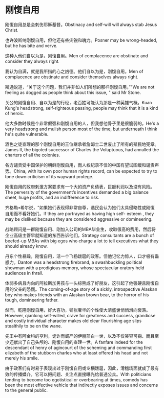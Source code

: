 # 刚愎自用

<p><span class="chinese">刚愎自用总是会刺伤耶稣基督。</span><span class="english">Obstinacy and self-will will always stab Jesus Christ.</span></p>

<p><span class="chinese">也许波斯纳刚愎自用，但他还有些尖锐和魄力。</span><span class="english">Posner may be wrong-headed, but he has bite and verve.</span></p>

<p><span class="chinese">这种人他们自以为是，刚愎自用。</span><span class="english">Men of complacence are obstinate and consider they always right.</span></p>

<p><span class="chinese">我认为自满，就是我所指的心之凶德。他们自以为是，刚愎自用。</span><span class="english">Men of complacence are obstinate and consider themselves always right.</span></p>

<p><span class="chinese">斯通说道，“关于这个问题，我们并非如人们所想的那样刚愎自用。”</span><span class="english">"We are not feeling as dogged as people think about this issue, " said Mr Stone.</span></p>

<p><span class="chinese">关公的刚愎自用、自以为是的行经，老百姓可能认为那是一种英雄气概。</span><span class="english">Kuan Kung's headstrong, self-righteous passing, people may think that it is a kind of heroic.</span></p>

<p><span class="chinese">他大多数时候是个非常倔强和刚愎自用的人，但我想他骨子里是很脆弱的。</span><span class="english">He's a very headstrong and mulish person most of the time, but underneath I think he's quite vulnerable.</span></p>

<p><span class="chinese">酒色之徒查理的那个刚愎自用的王位继承者詹姆士二世废止了所有的殖民地宪章。</span><span class="english">James II, the bigoted successor of Charles the Voluptuous, had annulled the charters of all the colonies.</span></p>

<p><span class="chinese">各方谴责受中国保护的朝鲜刚愎自用，而人权纪录不佳的中国有望试图缓和谴责声势。</span><span class="english">China, with its own poor human rights record, can be expected to try to tone down criticism of its wayward protege.</span></p>

<p><span class="chinese">刚愎自用的政府刺激方案要求有一个大的资产负债表，巨额利润以及没有风险。</span><span class="english">The perversity of the government’s incentives demanded a big balance sheet, huge profits, and an indifference to risk.</span></p>

<p><span class="chinese">齐格勒•希尔说，“如果她们表现得非常自尊，选民会认为她们太具侵略性或刚愎自用而不看好她们。</span><span class="english">If they are portrayed as having high self- esteem , they may be disliked because they are considered aggressive or domineering.</span></p>

<p><span class="chinese">战略顾问是一群刚愎自用、刚加入公司的MBA毕业生，收取很高的费用，然后将企业高级主管早就知道的东西告诉他们。</span><span class="english">Strategy consultants are a bunch of beefed-up MBAs with big egos who charge a lot to tell executives what they should already know.</span></p>

<p><span class="chinese">丹东个性暴躁，刚愎自用，活一个飞扬跋扈的政客。但他记忆力惊人，口才极有蛊惑力。</span><span class="english">Danton was a headstrong firebrand, a swashbuckling political showman with a prodigious memory, whose spectacular oratory held audiences in thrall.</span></p>

<p><span class="chinese">体弱多病且内向的阿拉斯加男孩与一头棕熊成了好朋友，这引起了他强硬且刚愎自用的父亲的恐慌。</span><span class="english">The coming-of-age story of a sickly, introspective Alaskan boy who makes friends with an Alaskan brown bear, to the horror of his tough, domineering father.</span></p>

<p><span class="chinese">然而，乾隆刚愎自用，好大喜功，铺张奢华的个性使大清盛世悄悄滑向衰落。</span><span class="english">However, qianlong self-willed, crave for greatness and success, grandiose and costly individual character makes old clear flourishing age slips stealthily to be on the wane.</span></p>

<p><span class="chinese">先王中有阿金科的亨利，诡诈而威严的伊丽莎白一世，以及不仅笑容可掬、而且至少还献出了自己头颅的、刚愎自用的查理一世。</span><span class="english">A fanfare indeed for the descendant of henry of agincourt of the scheming and commanding first elizabeth of the stubborn charles who at least offered his head and not merely his smile.</span></p>

<p><span class="chinese">由于政客们有时易于表现出过于刚愎自用或专横跋扈，因此，滑稽场面就成了最有效的传播媒介，它可以把问题、关注点直接曝光给普通公众。</span><span class="english">With politicians tending to become too egotistical or overbearing at times, comedy has been the most effective vehicle that indirectly exposes issues and concerns to the general public.</span></p>

